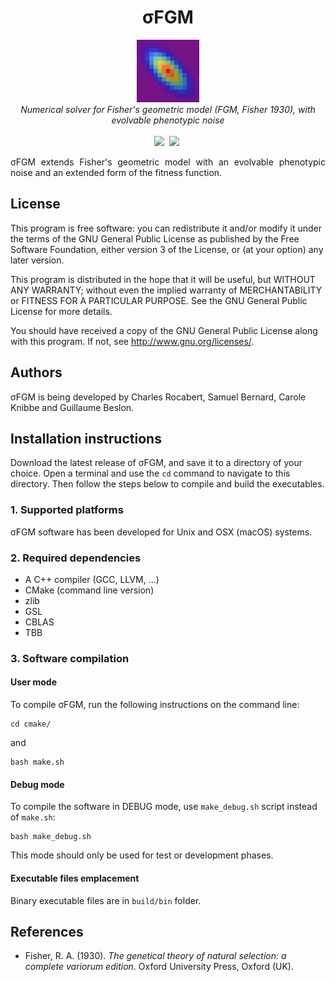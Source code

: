 <h1 align="center">&sigma;FGM</h1>
<p align="center">
<img src="logo/logo.png" width="100">
<br/>
<em>Numerical solver for Fisher's geometric model (FGM, Fisher 1930), with evolvable phenotypic noise</em>
<br/><br/>
<a href="https://github.com/charlesrocabert/SigmaFGM/releases/latest"><img src="https://img.shields.io/badge/version- 0.3.4-green.svg" /></a>&nbsp;</a>&nbsp;<a href="https://www.gnu.org/licenses/gpl-3.0"><img src="https://img.shields.io/badge/license-GPL v3-blue.svg" /></a>&nbsp;
</p>

<p align="justify">
&sigma;FGM extends Fisher's geometric model with an evolvable phenotypic noise and an extended form of the fitness function. 
</p>

## License

This program is free software: you can redistribute it and/or modify it under the terms of the GNU General Public License as published by the Free Software Foundation, either version 3 of the License, or (at your option) any later version.

This program is distributed in the hope that it will be useful, but WITHOUT ANY WARRANTY; without even the implied warranty of MERCHANTABILITY or FITNESS FOR A PARTICULAR PURPOSE. See the GNU General Public License for more details.

You should have received a copy of the GNU General Public License along with this program. If not, see http://www.gnu.org/licenses/.

## Authors

&sigma;FGM is being developed by Charles Rocabert, Samuel Bernard, Carole Knibbe and Guillaume Beslon.

## Installation instructions

Download the latest release of &sigma;FGM, and save it to a directory of your choice. Open a terminal and use the <code>cd</code> command to navigate to this directory. Then follow the steps below to compile and build the executables.

### 1. Supported platforms
&sigma;FGM software has been developed for Unix and OSX (macOS) systems.

### 2. Required dependencies
* A C++ compiler (GCC, LLVM, ...)
* CMake (command line version)
* zlib
* GSL
* CBLAS
* TBB

### 3. Software compilation

#### User mode
To compile &sigma;FGM, run the following instructions on the command line:

    cd cmake/

and

    bash make.sh

#### Debug mode
To compile the software in DEBUG mode, use <code>make_debug.sh</code> script instead of <code>make.sh</code>:

    bash make_debug.sh

This mode should only be used for test or development phases.

#### Executable files emplacement
Binary executable files are in <code>build/bin</code> folder.

## References
* Fisher, R. A. (1930). <em>The genetical theory of natural selection: a complete variorum edition</em>. Oxford University Press, Oxford (UK).
